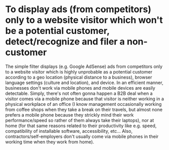 # To display ads (from competitors) only to a website visitor which won't be a potential customer, detect/recognize and filer a non-customer
The simple filter displays (e.g. Google AdSense) ads from competitors only to a website visitor which is highly unprobable as a potential customer according to a geo location (physical distance to a business), browser language settings (culture and location), and device. In an efficient manner, businesses don't work via mobile phones and mobile devices are easily detectable. Simply, there's not often gonna happen a B2B deal when a visitor comes via a mobile phone because that visitor is neither working in a physical workplace of an office (I know management occasionally working from coffee shops when they take a break on their travels, but almost none prefers a mobile phone because they strickly mind their work performance/speed so rather of them always take their laptops), nor at home (for that same reasons related to their productivity like e.g. speed, compatibility of installable software, accessibility, etc... Also, contractors/self-employers don't usually come via mobile phones in their working time when they work from home).
